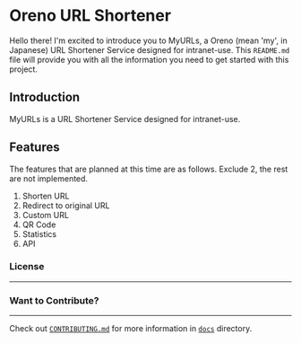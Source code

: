 <!--

    README.md
    ----------------------------------------------------------------------
    murls description

-->

# Oreno URL Shortener
 Hello there! I'm excited to introduce you to MyURLs, a Oreno (mean 'my',
in Japanese) URL Shortener Service designed for intranet-use. 
 This `README.md` file will provide you with all the information you need
to get started with this project.

## Introduction
<!-- 

    Introduction
    ----------------------------------------------------------------------
    murls introduction

    badges: https://shields.io/

    murls は小規模のイントラネットで利用するための URL 短縮サービスです。
 -->
 MyURLs is a URL Shortener Service designed for intranet-use.

## Features
The features that are planned at this time are as follows. Exclude 2, the rest are not implemented.

1. Shorten URL
2. Redirect to original URL
3. Custom URL
4. QR Code
5. Statistics
6. API


### License
---

### Want to Contribute?
---

Check out [`CONTRIBUTING.md`](docs/CONTRIBUTING.md) for more information in [`docs`](docs/) directory.